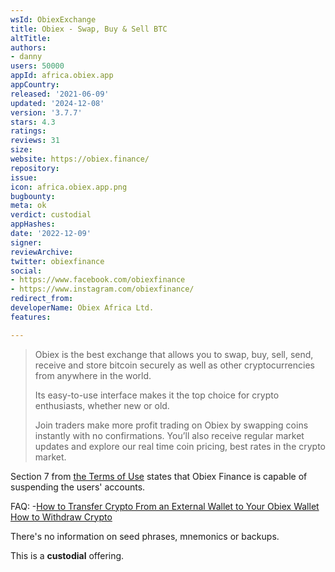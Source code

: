 ```yaml
---
wsId: ObiexExchange
title: Obiex - Swap, Buy & Sell BTC
altTitle: 
authors:
- danny
users: 50000
appId: africa.obiex.app
appCountry: 
released: '2021-06-09'
updated: '2024-12-08'
version: '3.7.7'
stars: 4.3
ratings: 
reviews: 31
size: 
website: https://obiex.finance/
repository: 
issue: 
icon: africa.obiex.app.png
bugbounty: 
meta: ok
verdict: custodial
appHashes: 
date: '2022-12-09'
signer: 
reviewArchive: 
twitter: obiexfinance
social:
- https://www.facebook.com/obiexfinance
- https://www.instagram.com/obiexfinance/
redirect_from: 
developerName: Obiex Africa Ltd.
features: 

---
```


> Obiex is the best exchange that allows you to swap, buy, sell, send, receive and store bitcoin securely as well as other cryptocurrencies from anywhere in the world.
>
> Its easy-to-use interface makes it the top choice for crypto enthusiasts, whether new or old.
>
> Join traders make more profit trading on Obiex by swapping coins instantly with no confirmations. You’ll also receive regular market updates and explore our real time coin pricing, best rates in the crypto market.

Section 7 from [the Terms of Use](https://www.obiex.com/legal/terms/) states that Obiex Finance is capable of suspending the users' accounts.

FAQ: 
-[How to Transfer Crypto From an External Wallet to Your Obiex Wallet](https://support.obiex.finance/en/articles/5728074-how-to-transfer-crypto-from-an-external-wallet-to-your-obiex-wallet)
[How to Withdraw Crypto](https://support.obiex.finance/en/articles/5787970-how-to-withdraw-crypto-on-obiex)

There's no information on seed phrases, mnemonics or backups.

This is a **custodial** offering.